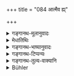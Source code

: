 +++
title = "084 आत्मैव ह्य्"

+++

<details><summary>गङ्गानथ-मूलानुवादः</summary>

‘The soul itself is the soul’s witness, and the soul itself is the soul’s refuge; disregard not your soul, the best witness of man.’—(84)
</details>

<details><summary>मेधातिथिः</summary>

एष एवार्थो विस्पष्टीक्रियते उत्तरेण श्लोकेन ॥ ८.८४ ॥
</details>

<details><summary>गङ्गानथ-भाष्यानुवादः</summary>

This same idea is made clear in the next verse.
</details>

<details><summary>गङ्गानथ-टिप्पन्यः</summary>

This verse is quoted in *Smṛticandrikā* (Vyavahāra, p. 199);—in
*Kṛtyakalpataru* (33b),—and in *Vīramitrodaya* (Vyavahāra, 53b).
</details>

<details><summary>गङ्गानथ-तुल्य-वाक्यानि</summary>

**(verses 8.79-86)  
**

See Comparative notes for [Verse 8.79](http://www.wisdomlib.org/hinduism/book/manusmriti-with-the-commentary-of-medhatithi/d/doc200984.html#comparative-notes "English translation of verse").
</details>

<details><summary>Bühler</summary>

084	'The Soul itself is the witness of the Soul, and the Soul is the refuge of the Soul; despise not thy own Soul, the supreme witness of men.
</details>
